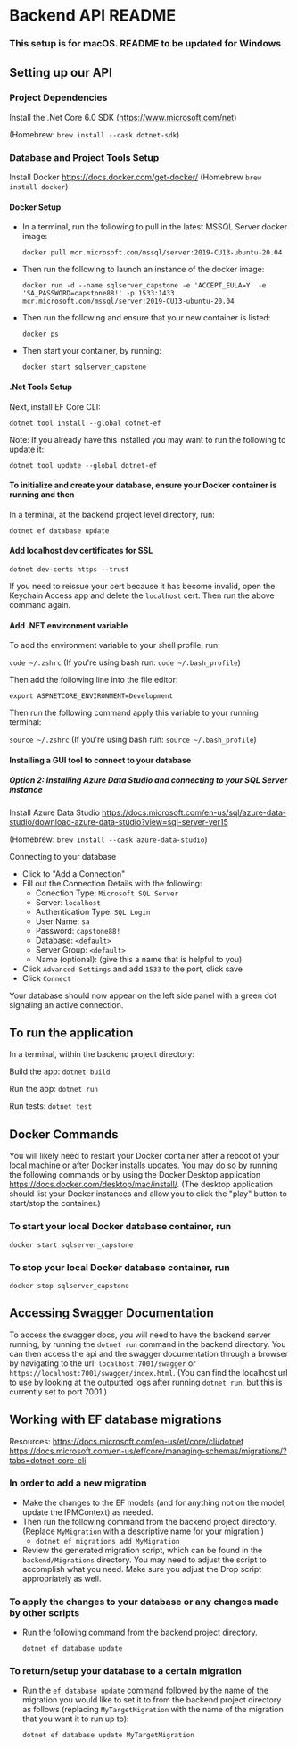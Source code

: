 # Backend API README
### This setup is for macOS. README to be updated for Windows

## Setting up our API

### Project Dependencies

Install the .Net Core 6.0 SDK (<https://www.microsoft.com/net>)

(Homebrew: `brew install --cask dotnet-sdk`)

### Database and Project Tools Setup

Install Docker <https://docs.docker.com/get-docker/>
(Homebrew `brew install docker`)

#### Docker Setup

- In a terminal, run the following to pull in the latest MSSQL Server docker image:

  `docker pull mcr.microsoft.com/mssql/server:2019-CU13-ubuntu-20.04`

- Then run the following to launch an instance of the docker image:

  `docker run -d --name sqlserver_capstone -e 'ACCEPT_EULA=Y' -e 'SA_PASSWORD=capstone88!' -p 1533:1433 mcr.microsoft.com/mssql/server:2019-CU13-ubuntu-20.04`

- Then run the following and ensure that your new container is listed:

  `docker ps`

- Then start your container, by running:

  `docker start sqlserver_capstone`

#### .Net Tools Setup

Next, install EF Core CLI:

`dotnet tool install --global dotnet-ef`

Note: If you already have this installed you may want to run the following to update it:

`dotnet tool update --global dotnet-ef`

#### To initialize and create your database, ensure your Docker container is running and then

In a terminal, at the backend project level directory, run:

`dotnet ef database update`

#### Add localhost dev certificates for SSL

`dotnet dev-certs https --trust`

If you need to reissue your cert because it has become invalid, open the Keychain Access app and delete the `localhost` cert. Then run the above command again.

#### Add .NET environment variable

To add the environment variable to your shell profile, run:

`code ~/.zshrc` (If you're using bash run: `code ~/.bash_profile`)

Then add the following line into the file editor:

`export ASPNETCORE_ENVIRONMENT=Development`

Then run the following command apply this variable to your running terminal:

`source ~/.zshrc` (If you're using bash run: `source ~/.bash_profile`)

#### Installing a GUI tool to connect to your database

##### Option 2: Installing Azure Data Studio and connecting to your SQL Server instance

Install Azure Data Studio <https://docs.microsoft.com/en-us/sql/azure-data-studio/download-azure-data-studio?view=sql-server-ver15>

(Homebrew: `brew install --cask azure-data-studio`)

Connecting to your database

- Click to "Add a Connection"
- Fill out the Connection Details with the following:
  - Conection Type: `Microsoft SQL Server`
  - Server: `localhost`
  - Authentication Type: `SQL Login`
  - User Name: `sa`
  - Password: `capstone88!`
  - Database: `<default>`
  - Server Group: `<default>`
  - Name (optional): (give this a name that is helpful to you)
- Click `Advanced Settings` and add `1533` to the port, click save
- Click `Connect`

Your database should now appear on the left side panel with a green dot signaling an active connection.

## To run the application

In a terminal, within the backend project directory:

Build the app: `dotnet build`

Run the app: `dotnet run`

Run tests: `dotnet test`

## Docker Commands

You will likely need to restart your Docker container after a reboot of your local machine or after Docker installs updates. You may do so by running the following commands or by using the Docker Desktop application <https://docs.docker.com/desktop/mac/install/>. (The desktop application should list your Docker instances and allow you to click the "play" button to start/stop the container.)

### To start your local Docker database container, run

`docker start sqlserver_capstone`

### To stop your local Docker database container, run

`docker stop sqlserver_capstone`

## Accessing Swagger Documentation

To access the swagger docs, you will need to have the backend server running, by running the `dotnet run` command in the backend directory. You can then access the api and the swagger documentation through a browser by navigating to the url: `localhost:7001/swagger` or `https://localhost:7001/swagger/index.html`. (You can find the localhost url to use by looking at the outputted logs after running `dotnet run`, but this is currently set to port 7001.)

## Working with EF database migrations

Resources:
<https://docs.microsoft.com/en-us/ef/core/cli/dotnet>
<https://docs.microsoft.com/en-us/ef/core/managing-schemas/migrations/?tabs=dotnet-core-cli>

### In order to add a new migration

- Make the changes to the EF models (and for anything not on the model, update the IPMContext) as needed.
- Then run the following command from the backend project directory. (Replace `MyMigration` with a descriptive name for your migration.)
  - `dotnet ef migrations add MyMigration`
- Review the generated migration script, which can be found in the `backend/Migrations` directory. You may need to adjust the script to accomplish what you need. Make sure you adjust the Drop script appropriately as well.

### To apply the changes to your database or any changes made by other scripts

- Run the following command from the backend project directory.

  `dotnet ef database update`

### To return/setup your database to a certain migration

- Run the `ef database update` command followed by the name of the migration you would like to set it to from the backend project directory as follows (replacing `MyTargetMigration` with the name of the migration that you want it to run up to):

  `dotnet ef database update MyTargetMigration`